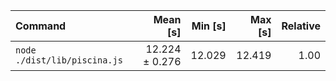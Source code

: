 | Command                      |       Mean [s] | Min [s] | Max [s] | Relative |
| :--------------------------- | -------------: | ------: | ------: | -------: |
| `node ./dist/lib/piscina.js` | 12.224 ± 0.276 |  12.029 |  12.419 |     1.00 |
